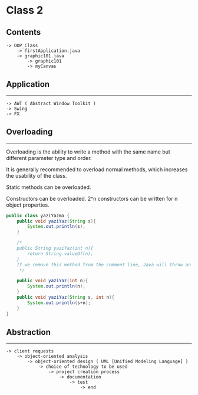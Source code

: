 # Class 2

## Contents
```
-> OOP_Class
    -> firstApplication.java
    -> graphic101.java
        -> graphic101
        -> myCanvas
```

## Application
<hr>

```
-> AWT ( Abstract Window Toolkit )
-> Swing
-> FX
```

## Overloading
<hr>

Overloading is the ability to write a method with the same name but different parameter type and order.

It is generally recommended to overload normal methods, which increases the usability of the class.

Static methods can be overloaded.

Constructors can be overloaded. 2^n constructors can be written for n object properties.

```java
public class yaziYazma {
    public void yaziYaz(String s){
        System.out.println(s);
    }

    /*
    public String yaziYaz(int n){
        return String.valueOf(n);
    }
    If we remove this method from the comment line, Java will throw an error because the name and parameters of the method below are the same.
     */

    public void yaziYaz(int n){
        System.out.println(n);
    }
    public void yaziYaz(String s, int n){
        System.out.println(s+n);
    }
}
```

## Abstraction
<hr>

```
-> client requests
    -> object-oriented analysis
        -> object-oriented design ( UML [Unified Modeling Language] )
            -> choice of technology to be used
                -> project creation process
                    -> documentation
                        -> test
                            -> end
```
